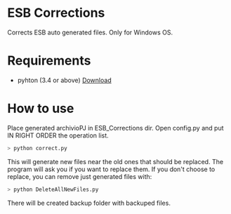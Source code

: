 # ESB Corrections
Corrects ESB auto generated files. Only for Windows OS.

# Requirements
- pyhton (3.4 or above) [Download](https://www.python.org/downloads/)

# How to use
Place generated archivioPJ in ESB_Corrections dir. 
Open config.py and put IN RIGHT ORDER the operation list.
```sh
> python correct.py
```

This will generate new files near the old ones that should be replaced. The program will ask you if you want to replace them. If you don't choose to replace, you can remove just generated files with:
```sh
> python DeleteAllNewFiles.py
```

There will be created backup folder with backuped files.

